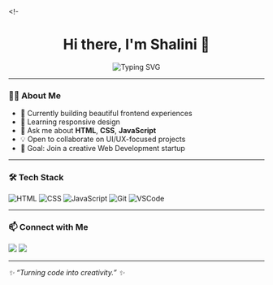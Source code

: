 

<!-<h1 align="center">Hi there, I'm Shalini 👋</h1>

<p align="center">
  <img src="https://readme-typing-svg.demolab.com?font=Fira+Code&duration=3000&pause=1000&center=true&vCenter=true&width=435&lines=Aspiring+Frontend+Web+Developer;Passionate+about+UI+%26+Web+Design;Loves+CSS+%7C+JS+%7C+Wattpad+Writing" alt="Typing SVG" />
</p>

---

### 🧑‍💻 About Me
- 🔭 Currently building beautiful frontend experiences
- 🌱 Learning responsive design
- 💬 Ask me about **HTML**, **CSS**, **JavaScript**
- 💡 Open to collaborate on UI/UX-focused projects
- 🎯 Goal: Join a creative Web Development startup

---

### 🛠️ Tech Stack
![HTML](https://img.shields.io/badge/-HTML5-E34F26?style=flat&logo=html5&logoColor=white)
![CSS](https://img.shields.io/badge/-CSS3-1572B6?style=flat&logo=css3)
![JavaScript](https://img.shields.io/badge/-JavaScript-F7DF1E?style=flat&logo=javascript&logoColor=black)
![Git](https://img.shields.io/badge/-Git-F05032?style=flat&logo=git&logoColor=white)
![VSCode](https://img.shields.io/badge/-VSCode-007ACC?style=flat&logo=visual-studio-code)

---

### 📫 Connect with Me
<p>
  <a href="mailto:your.email@example.com"><img src="https://img.shields.io/badge/Email-D14836?style=for-the-badge&logo=gmail&logoColor=white" /></a>
  <a href="https://www.linkedin.com/in/yourprofile"><img src="https://img.shields.io/badge/LinkedIn-blue?style=for-the-badge&logo=linkedin&logoColor=white" /></a>
  
</p>

---

_✨ “Turning code into creativity.” ✨_
